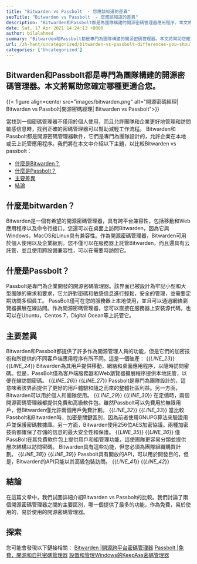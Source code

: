 ```yaml
---
title: "Bitwarden vs Passbolt  - 您應該知道的差異" 
seoTitle: "Bitwarden vs Passbolt  - 您應該知道的差異" 
description: "Bitwarden和Passbolt都是為團隊構建的開源密碼管理器應用程序。本文將幫助您確定哪種更適合您。" 
date: Sat, 17 Apr 2021 14:24:13 +0000
author: bilalahmed
summary: "Bitwarden和Passbolt都是專門為團隊構建的開源密碼管理器。本文將幫助您確定哪種更適合您。" 
url: /zh-hant/uncategorized/bitwarden-vs-passbolt-differences-you-should-know/
categories: ['Uncategorized']
---
```


## Bitwarden和Passbolt都是專門為團隊構建的開源密碼管理器。本文將幫助您確定哪種更適合您。

{{< figure align=center src="images/bitwarden.png" alt="開源密碼經理| Bitwarden vs Passbolt|開源密碼經理| Bitwarden vs Passbolt">}}

當找到一個密碼管理器不僅用於個人使用，而且允許團隊和企業更好地管理和訪問敏感信息時，找到正確的密碼管理器可以幫助減輕工作流程。 Bitwarden和Passbolt都是開源密碼管理器軟件，它們是專門為團隊設計的，允許企業在本地或云上託管應用程序。我們將在本文中介紹以下主題，以比較Bitwarden vs passbolt：
  * [什麼是Bitwarden？][1]
  * [什麼是Passbolt？][2]
  * [主要差異][3]
  * [結論][4]

## **什麼是bitwarden？**
Bitwarden是一個有希望的開源密碼管理器，具有跨平台兼容性，包括移動和Web應用程序以及命令行接口。您還可以在桌面上訪問Bitwarden，因為它與Windows，MacOS和Linux具有兼容性。作為開源密碼管理器，Bitwarden可用於個人使用以及企業級別。您不僅可以在服務器上託管Bitwarden，而且還具有云託管，並且使用跨設備兼容性，可以在需要時訪問它。

## **什麼是Passbolt？**
Passbolt是專門為企業開發的開源密碼管理器。該界面已被設計為牢記小型和大型團隊的需求和要求，它允許對密碼和敏感信息進行輕鬆，安全的管理，並需要定期訪問多個員工。 PassBolt僅可在您的服務器上本地使用，並且可以通過網絡瀏覽器擴展在線訪問。作為開源密碼管理器，您可以直接在服務器上安裝源代碼，也可以在Ubuntu，Centos 7，Digital Ocean等上託管它。

## **主要差異**
Bitwarden和Passbolt都提供了許多作為開源管理人員的功能，但是它們的加密技術和所提供的不同客戶端應用程序有所不同。這是一個破產：
{{_LINE_23_}}
{{_LINE_24_}}
    Bitwarden為其用戶提供移動，網絡和桌面應用程序，以隨時訪問密碼。但是，PassBolt僅為客戶端服務器和Web瀏覽器擴展程序提供本地託管，以便在線訪問密碼。
{{_LINE_26_}}
{{_LINE_27_}}
    Passbolt是專門為團隊設計的，這意味著該界面提供了更好的用戶體驗和隨之而來的整體社區利益。另一方面，Bitwarden可以用於個人和團隊使用。
{{_LINE_29_}}
{{_LINE_30_}}
    在定價時，兩個開源密碼管理器都提供免費和高級軟件包。雖然Passbolt可以免費用於無限用戶，但Bitwarden僅允許兩個用戶免費計劃。
{{_LINE_32_}}
{{_LINE_33_}}
    當比較Passbolt和Bitwarden時，加密是關鍵區別，因為前者使用GNUPG算法來驗證用戶並保護密碼數據庫。另一方面，Bitwarden使用256位AES加密協議。兩種加密技術都確保了存儲的信息的最大安全性和保護。
{{_LINE_35_}}
{{_LINE_36_}}
    僅PassBolt在其免費軟件包上提供用戶和組管理功能，這使團隊更容易分類並提供層次結構以訪問密碼。 Bitwarden具有這些功能，但您必須為團隊組織購買計劃。
{{_LINE_38_}}
{{_LINE_39_}}
    Passbolt具有開放的API，可以用於開發目的，但是，Bitwarden的API只能以其高級包裝訪問。
{{_LINE_41_}}
{{_LINE_42_}}

## **結論**
在這篇文章中，我們試圖詳細介紹Bitwarden vs Passbolt的比較。我們討論了兩個開源密碼管理器之間的主要區別，哪一個提供了最多的功能，作為免費，易於使用的，易於使用的開源密碼管理器。

## 探索
您可能會發現以下鏈接相關：
[Bitwarden |開源跨平台密碼管理器][5]
[Passbolt |免費，開源和自托密碼管理器][6]
[設置和管理Windows的KeepAss密碼管理器][7]

  
[1]: #bitwarden
[2]: #passbolt
[3]: #differences
[4]: #conclusion
[5]: https://products.containerize.com/password-management/bitwarden
[6]: https://products.containerize.com/password-management/passbolt
[7]: https://blog.containerize.com/password-management/setup-manage-keepass-password-manager-for-windows/
